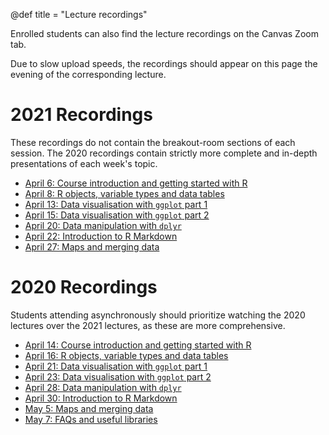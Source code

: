 @def title = "Lecture recordings"

Enrolled students can also find the lecture recordings on the Canvas Zoom tab.

Due to slow upload speeds, the recordings should appear on this page the evening of the corresponding lecture.

# 2021 Recordings

These recordings do not contain the breakout-room sections of each session.
The 2020 recordings contain strictly more complete and in-depth presentations of each week's topic.

* [April 6: Course introduction and getting started with R](https://web.stanford.edu/~damianp/recordings/recording-2021-1.mp4)
* [April 8: R objects, variable types and data tables](https://web.stanford.edu/~damianp/recordings/recording-2021-2.mp4)
* [April 13: Data visualisation with `ggplot` part 1](https://web.stanford.edu/~damianp/recordings/recording-2021-3.mp4)
* [April 15: Data visualisation with `ggplot` part 2](https://web.stanford.edu/~damianp/recordings/recording-2021-4.mp4)
* [April 20: Data manipulation with `dplyr`](https://web.stanford.edu/~damianp/recordings/recording-2021-5.mp4)
* [April 22: Introduction to R Markdown](https://web.stanford.edu/~damianp/recordings/recording-2021-6.mp4)
* [April 27: Maps and merging data](https://web.stanford.edu/~damianp/recordings/recording-2021-7.mp4)

# 2020 Recordings

Students attending asynchronously should prioritize watching the 2020 lectures over the 2021 lectures, as these are more comprehensive.

* [April 14: Course introduction and getting started with R](https://web.stanford.edu/~damianp/recordings/recording1.mp4)
* [April 16: R objects, variable types and data tables](https://web.stanford.edu/~damianp/recordings/recording2.mp4)
* [April 21: Data visualisation with `ggplot` part 1](https://web.stanford.edu/~damianp/recordings/recording3.mp4)
* [April 23: Data visualisation with `ggplot` part 2](https://web.stanford.edu/~damianp/recordings/recording4.mp4)
* [April 28: Data manipulation with `dplyr`](https://web.stanford.edu/~damianp/recordings/recording5.mp4)
* [April 30: Introduction to R Markdown](https://web.stanford.edu/~damianp/recordings/recording6.mp4)
* [May 5: Maps and merging data](https://web.stanford.edu/~damianp/recordings/recording7.mp4)
* [May 7: FAQs and useful libraries](https://web.stanford.edu/~damianp/recordings/recording8.mp4)
